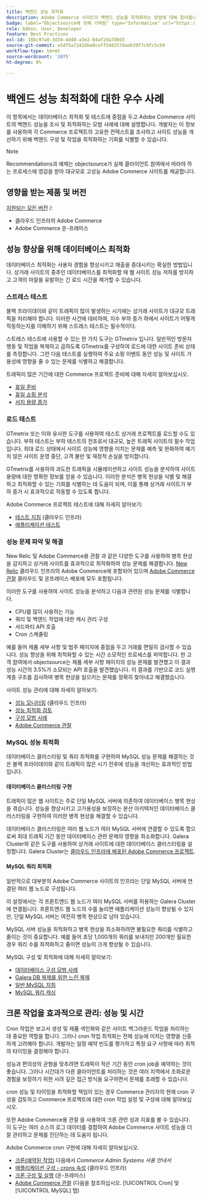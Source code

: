 ```yaml
---
title: 백엔드 성능 최적화
description: Adobe Commerce 사이트의 백엔드 성능을 최적화하는 방법에 대해 알아봅니다.
badge: label="Objectsource에 의해 기여됨" type="Informative" url="https://objectsource.co.uk/" tooltip="objectsource"
role: Admin, User, Developer
feature: Best Practices
exl-id: 18bc97a0-3d34-4d48-a3e2-84af2da7d0d3
source-git-commit: e5df5a7242dbe8ceff548257daeb39f7c9fc5c69
workflow-type: tm+mt
source-wordcount: '1075'
ht-degree: 0%

---
```


# 백엔드 성능 최적화에 대한 우수 사례

이 항목에서는 데이터베이스 최적화 및 테스트에 중점을 두고 Adobe Commerce 사이트의 백엔드 성능을 조사 및 최적화하는 모범 사례에 대해 설명합니다. 개발자는 이 정보를 사용하여 각 Commerce 프로젝트의 고유한 컨텍스트를 조사하고 사이트 성능을 개선하기 위해 백엔드 구성 및 작업을 최적화하는 기회를 식별할 수 있습니다.

>[!NOTE]
>
>Recommendations과 예제는 objectsource가 실제 클라이언트 참여에서 따라야 하는 프로세스에 영감을 받아 대규모로 고성능 Adobe Commerce 사이트를 제공합니다.

## 영향을 받는 제품 및 버전

[지원되는 모든 버전](../../../release/versions.md) /:

- 클라우드 인프라의 Adobe Commerce
- Adobe Commerce 온-프레미스

## 성능 향상을 위해 데이터베이스 최적화

데이터베이스 최적화는 사용자 경험을 향상시키고 매출을 증대시키는 확실한 방법입니다. 상거래 사이트의 중추인 데이터베이스를 최적화할 때 웹 사이트 성능 저하를 방지하고 고객의 마찰을 유발하는 긴 로드 시간을 제거할 수 있습니다.

### 스트레스 테스트

블랙 프라이데이와 같이 트래픽이 많이 발생하는 시기에는 상거래 사이트가 대규모 트래픽을 처리해야 합니다. 이러한 사건에 대비하여, 지수 부하 증가 하에서 사이트가 어떻게 작동하는지를 이해하기 위해 스트레스 테스트는 필수적이다.

스트레스 테스트에 사용할 수 있는 한 가지 도구는 GTmetrix 입니다. 일반적인 방문자 행동 및 작업을 복제하고 곱하도록 GTmetrix를 구성하여 로드에 대한 사이트 준비 상태를 측정합니다. 그런 다음 테스트를 실행하여 주요 쇼핑 이벤트 동안 성능 및 사이트 가용성에 영향을 줄 수 있는 문제를 식별하고 해결합니다.

트래픽이 많은 기간에 대한 Commerce 프로젝트 준비에 대해 자세히 알아보십시오.

- [휴일 준비](https://experienceleague.adobe.com/docs/events/commerce-intelligence-webinar-recordings/2021/holiday-readiness.html)
- [휴일 쇼핑 분석](https://experienceleague.adobe.com/docs/commerce-business-intelligence/mbi/analyze/performance/holiday-season-perf.html)
- [서지 용량 증가](https://experienceleague.adobe.com/docs/commerce-knowledge-base/kb/announcements/commerce-announcements/2021-holiday-surge-capacity-requests-for-magento-commerce-cloud.html)

### 로드 테스트

GTmetrix 또는 이와 유사한 도구를 사용하여 테스트 상거래 프로젝트를 로드할 수도 있습니다. 부하 테스트는 부하 테스트의 전조로서 대규모, 높은 트래픽 사이트의 필수 작업입니다. 최대 로드 상태에서 사이트 성능에 영향을 미치는 문제를 예측 및 완화하여 예기치 않은 사이트 운영 중단, 고객 불만 및 재정적 손실을 방지합니다.

GTmetrix를 사용하여 과도한 트래픽을 시뮬레이션하고 사이트 성능을 분석하여 사이트 용량에 대한 명확한 정보를 얻을 수 있습니다. 이러한 분석은 병목 현상을 식별 및 해결하고 최적화할 수 있는 기회를 식별하는 데 도움이 되며, 이를 통해 상거래 사이트가 부하 증가 시 효과적으로 작동할 수 있도록 합니다.

Adobe Commerce 프로젝트 테스트에 대해 자세히 알아보기:

- [테스트 지침](https://experienceleague.adobe.com/docs/commerce-cloud-service/user-guide/develop/test/guidance.html)  (클라우드 인프라)
- [애플리케이션 테스트](https://developer.adobe.com/commerce/testing/guide/)

### 성능 문제 파악 및 해결

New Relic 및 Adobe Commerce용 관찰 과 같은 다양한 도구를 사용하여 병목 현상을 감지하고 상거래 사이트를 효과적으로 최적화하여 성능 문제를 해결합니다. [New Relic](https://experienceleague.adobe.com/docs/commerce-cloud-service/user-guide/monitor/new-relic/new-relic-service.html) 클라우드 인프라의 Adobe Commerce에 포함되어 있으며 [Adobe Commerce 관찰](/help/tools/observation-for-adobe-commerce/intro.md) 클라우드 및 온프레미스 배포에 모두 포함됩니다.

이러한 도구를 사용하여 사이트 성능을 분석하고 다음과 관련된 성능 문제를 식별합니다.

- CPU를 많이 사용하는 기능
- 쿼리 및 백엔드 작업에 대한 캐시 관리 구성
- 서드파티 API 호출
- Cron 스케줄링

예를 들어 제품 세부 사항 및 범주 페이지에 중점을 두고 거래를 면밀히 검사할 수 있습니다. 성능 향상을 위해 최적화할 수 있는 시간 소모적인 프로세스를 파악합니다. 한 고객 참여에서 objectsource는 제품 세부 사항 페이지의 성능 문제를 발견했고 이 결과 성능 시간의 3.5%가 소모되는 API 호출을 발견했습니다. 이 결과를 기반으로 코드 실행 계층 구조를 검사하여 병목 현상을 일으키는 문제를 정확히 찾아내고 해결했습니다.

사이트 성능 관리에 대해 자세히 알아보기:

- [성능 모니터링](https://experienceleague.adobe.com/docs/commerce-cloud-service/user-guide/monitor/performance.html) (클라우드 인프라)
- [성능 최적화 검토](/help/implementation-playbook/infrastructure/performance/recommendations.md)
- [구성 모범 사례](/help/performance/configuration.md)
- [Adobe Commerce 관찰](/help/tools/observation-for-adobe-commerce/intro.md)

### MySQL 성능 최적화

데이터베이스 클러스터링 및 쿼리 최적화를 구현하여 MySQL 성능 문제를 해결하는 것은 블랙 프라이데이와 같이 트래픽이 많은 시기 전후에 성능을 개선하는 효과적인 방법입니다.

#### 데이터베이스 클러스터링 구현

트래픽이 많은 웹 사이트는 주로 단일 MySQL 서버에 의존하여 데이터베이스 병목 현상을 겪습니다. 성능을 향상시키고 고가용성을 보장하는 분산 아키텍처인 데이터베이스 클러스터링을 구현하여 이러한 병목 현상을 해결할 수 있습니다.

데이터베이스 클러스터링은 여러 웹 노드가 여러 MySQL 서버에 연결할 수 있도록 함으로써 최대 트래픽 기간 동안 데이터베이스 관련 문제의 영향을 최소화합니다. Galera Cluster와 같은 도구를 사용하여 상거래 사이트에 대한 데이터베이스 클러스터링을 설정합니다. Galera Cluster는 [클라우드 인프라에 배포된 Adobe Commerce 프로젝트](https://experienceleague.adobe.com/docs/commerce-operations/implementation-playbook/infrastructure/cloud/technology.html).

#### MySQL 쿼리 최적화

일반적으로 대부분의 Adobe Commerce 사이트의 인프라는 단일 MySQL 서버에 연결된 여러 웹 노드로 구성됩니다.

이 설정에서는 각 프론트엔드 웹 노드가 여러 MySQL 서버를 허용하는 Galera Cluster에 연결됩니다. 프론트엔드 웹 노드의 수를 늘리면 애플리케이션 성능이 향상될 수 있지만, 단일 MySQL 서버는 여전히 병목 현상으로 남아 있습니다.

MySQL 서버 성능을 최적화하고 병목 현상을 최소화하려면 불필요한 쿼리를 식별하고 줄이는 것이 중요합니다. 예를 들어 초당 1,000개의 쿼리를 보내지만 200개만 필요한 경우 쿼리 수를 최적화하고 줄이면 성능이 크게 향상될 수 있습니다.

MySQL 구성 및 최적화에 대해 자세히 알아보기:

- [데이터베이스 구성 모범 사례](https://experienceleague.adobe.com/docs/commerce-operations/implementation-playbook/best-practices/planning/database-on-cloud.html)
- [Galera DB 복제를 위한 느린 복제](https://experienceleague.adobe.com/docs/commerce-learn/tutorials/backend-development/galera-db-slow-replication.html)
- [일반 MySQL 지침](/help/installation/prerequisites/database/mysql.md)
- [MySQL 쿼리 캐싱](https://experienceleague.adobe.com/docs/commerce-learn/tutorials/backend-development/mysql-query-cache.html)

## 크론 작업을 효과적으로 관리: 성능 및 시간

Cron 작업은 보고서 생성 및 제품 색인화와 같은 사이트 백그라운드 작업을 처리하는 데 중요한 역할을 합니다. 그러나 cron 작업 최적화는 전체 성능에 미치는 영향을 신중하게 고려해야 합니다. 개발자는 일정 예약 빈도를 평가하고 특정 요구 사항에 따라 최적의 타이밍을 결정해야 합니다.

성능과 편의성의 균형을 맞추려면 트래픽이 적은 기간 동안 cron job을 예약하는 것이 좋습니다. 그러나 시간대가 다른 클라이언트를 처리하는 것은 여러 지역에서 조화로운 경험을 보장하기 위한 사려 깊은 접근 방식을 요구하면서 문제를 초래할 수 있습니다.

cron 성능 및 타이밍을 최적화할 책임이 있는 경우 Commerce 관리자의 현재 cron 구성을 검토하고 Commerce 프로젝트에 대한 cron 작업 설정 및 구성에 대해 알아보십시오.

또한 Adobe Commerce용 관찰 을 사용하여 크론 관련 성과 지표를 볼 수 있습니다. 이 도구는 여러 소스의 로그 데이터를 결합하여 Adobe Commerce 사이트 성능을 더 잘 관리하고 문제를 진단하는 데 도움이 됩니다.

Adobe Commerce cron 구현에 대해 자세히 알아보십시오.

- [크론(예약된 작업)](https://experienceleague.adobe.com/docs/commerce-admin/systems/tools/cron.html) 다음에서 _Commerce Admin Systems 사용 안내서_
- [애플리케이션 구성 - crons 속성](https://experienceleague.adobe.com/docs/commerce-cloud-service/user-guide/configure/app/properties/crons-property.html) (클라우드 인프라)
- [크론 구성 및 실행](https://experienceleague.adobe.com/docs/commerce-cloud-service/user-guide/configure/app/properties/crons-property.html) (온-프레미스)
- [Adobe Commerce 관찰](https://experienceleague.adobe.com/docs/commerce-operations/tools/observation-for-adobe-commerce/intro.html) (다음을 참조하십시오. [!UICONTROL Cron] 및 [!UICONTROL MySQL] 탭)
